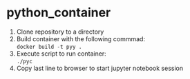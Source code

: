 # python_container
1. Clone repository to a directory
2. Build container with the following commmad:<br>
```docker build -t pyy .```<br>
3. Execute script to run container:<br>
```./pyc```<br>
4. Copy last line to browser to start jupyter notebook session

